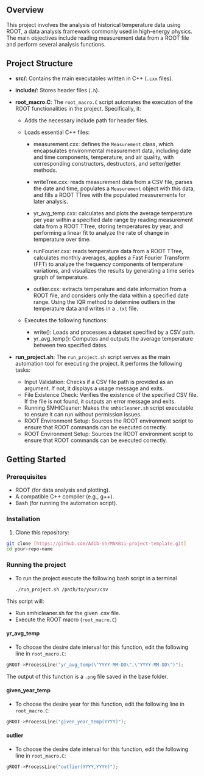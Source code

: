 ## Overview
This project involves the analysis of historical temperature data using ROOT, a data analysis framework commonly used in high-energy physics. The main objectives include reading measurement data from a ROOT file and perform several analysis functions. 

## Project Structure
- **src/**: Contains the main executables written in C++ (`.cxx` files).
- **include/**: Stores header files (`.h`).
- **root_macro.C**: The `root_macro.C` script automates the execution of the ROOT functionalities in the project. Specifically, it:

  - Adds the necessary include path for header files.
  - Loads essential C++ files:
      - measurement.cxx: defines the `Measurement` class, which encapsulates environmental measurement data, including date and time components, temperature, and air quality, with corresponding constructors, destructors, and setter/getter methods.

      - writeTree.cxx: reads measurement data from a CSV file, parses the date and time, populates a `Measurement` object with this data, and fills a ROOT TTree with the populated measurements for later analysis.

      - yr_avg_temp.cxx: calculates and plots the average temperature per year within a specified date range by reading measurement data from a ROOT TTree, storing temperatures by year, and performing a linear fit to analyze the rate of change in temperature over time.

      - runFourier.cxx: reads temperature data from a ROOT TTree, calculates monthly averages, applies a Fast Fourier Transform (FFT) to analyze the frequency components of temperature variations, and visualizes the results by generating a time series graph of temperature.

      - outlier.cxx: extracts temperature and date information from a ROOT file, and considers only the data within a specified date range. Using the IQR method to determine outliers in the temperature data and writes in a `.txt` file.



  - Executes the following functions:
      - write(): Loads and processes a dataset specified by a CSV path.
      - yr_avg_temp(): Computes and outputs the average temperature between two specified dates.
- **run_project.sh**: The `run_project.sh` script serves as the main automation tool for executing the project. It performs the following tasks:
  - Input Validation: Checks if a CSV file path is provided as an argument. If not, it displays a usage message and exits.
  - File Existence Check: Verifies the existence of the specified CSV file. If the file is not found, it outputs an error message and exits.
  - Running SMHICleaner: Makes the `smhicleaner.sh` script executable to ensure it can run without permission issues.
  - ROOT Environment Setup: Sources the ROOT environment script to ensure that ROOT commands can be executed correctly.
  - ROOT Environment Setup: Sources the ROOT environment script to ensure that ROOT commands can be executed correctly.

## Getting Started

### Prerequisites
- ROOT (for data analysis and plotting).
- A compatible C++ compiler (e.g., g++).
- Bash (for running the automation script).

### Installation
1. Clone this repository:
  ```bash
  git clone [https://github.com/Adib-Sh/MNXB11-project-template.git]
  cd your-repo-name
  ```

### Running the project
- To run the project execute the following bash script in a terminal
  ```bash
  ./run_project.sh /path/to/your/csv
  ```

 This script will:
- Run smhicleaner.sh for the given .csv file.
- Execute the ROOT macro (`root_macro.C`)

#### yr_avg_temp
- To choose the desire date interval for this function, edit the following line in `root_macro.C`:
```root_macro.C
gROOT->ProcessLine("yr_avg_temp(\"YYYY-MM-DD\",\"YYYY-MM-DD\")");
```
The output of this function is a `.png` file saved in the base folder. 


#### given_year_temp
- To choose the desire year for this function, edit the following line in `root_macro.C`:
```root_macro.C
gROOT->ProcessLine("given_year_temp(YYYY)");
```


#### outlier
- To choose the desire date interval for this function, edit the following line in `root_macro.C`:
```root_macro.C
gROOT->ProcessLine("outlier(YYYY,YYYY)");

```
